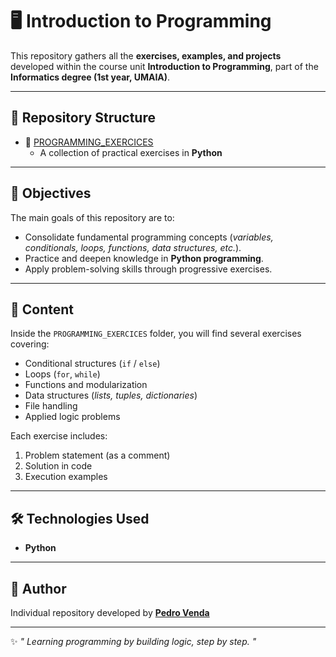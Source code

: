 # 🖥️ Introduction to Programming  

This repository gathers all the **exercises, examples, and projects** developed within the course unit **Introduction to Programming**, part of the **Informatics degree (1st year, UMAIA)**.  

---

## 📂 Repository Structure  

- 📂 [PROGRAMMING_EXERCICES](./PROGRAMMING_EXERCICES)  
   - A collection of practical exercises in **Python**  

---

## 🎯 Objectives  

The main goals of this repository are to:  

- Consolidate fundamental programming concepts (*variables, conditionals, loops, functions, data structures, etc.*).  
- Practice and deepen knowledge in **Python programming**.  
- Apply problem-solving skills through progressive exercises.  

---

## 🧩 Content  

Inside the `PROGRAMMING_EXERCICES` folder, you will find several exercises covering:  

- Conditional structures (`if` / `else`)  
- Loops (`for`, `while`)  
- Functions and modularization  
- Data structures (*lists, tuples, dictionaries*)  
- File handling  
- Applied logic problems  

Each exercise includes:  
1. Problem statement (as a comment)  
2. Solution in code  
3. Execution examples  

---

## 🛠️ Technologies Used  

- **Python**  

---

## 👤 Author  

Individual repository developed by **[Pedro Venda](https://github.com/PedroVenda27)**  

---

✨ *" Learning programming by building logic, step by step. "*    
